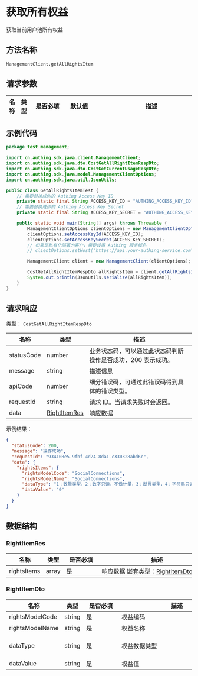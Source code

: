 # 获取所有权益

<!--
  警告⚠️：
  不要直接修改该文档，
  https://github.com/Authing/authing-docs-factory
  使用该项目进行生成
-->

<LastUpdated />

获取当前用户池所有权益

## 方法名称

`ManagementClient.getAllRightsItem`

## 请求参数

| 名称 | 类型 | <div style="width:80px">是否必填</div> | <div style="width:60px">默认值</div> | <div style="width:300px">描述</div> | <div style="width:200px">示例值</div> |
| ---- | ---- | ---- | ---- | ---- | ---- |




## 示例代码

```java
package test.management;

import cn.authing.sdk.java.client.ManagementClient;
import cn.authing.sdk.java.dto.CostGetAllRightItemRespDto;
import cn.authing.sdk.java.dto.CostGetCurrentUsageRespDto;
import cn.authing.sdk.java.model.ManagementClientOptions;
import cn.authing.sdk.java.util.JsonUtils;

public class GetAllRightsItemTest {
    // 需要替换成你的 Authing Access Key ID
    private static final String ACCESS_KEY_ID = "AUTHING_ACCESS_KEY_ID";
    // 需要替换成你的 Authing Access Key Secret
    private static final String ACCESS_KEY_SECRET = "AUTHING_ACCESS_KEY_SECRET";

    public static void main(String[] args) throws Throwable {
        ManagementClientOptions clientOptions = new ManagementClientOptions();
        clientOptions.setAccessKeyId(ACCESS_KEY_ID);
        clientOptions.setAccessKeySecret(ACCESS_KEY_SECRET);
        // 如果是私有化部署的客户，需要设置 Authing 服务域名
        // clientOptions.setHost("https://api.your-authing-service.com");

        ManagementClient client = new ManagementClient(clientOptions);

        CostGetAllRightItemRespDto allRightsItem = client.getAllRightsItem();
        System.out.println(JsonUtils.serialize(allRightsItem));
    }
}

```




## 请求响应

类型： `CostGetAllRightItemRespDto`

| 名称 | 类型 | 描述 |
| ---- | ---- | ---- |
| statusCode | number | 业务状态码，可以通过此状态码判断操作是否成功，200 表示成功。 |
| message | string | 描述信息 |
| apiCode | number | 细分错误码，可通过此错误码得到具体的错误类型。 |
| requestId | string | 请求 ID。当请求失败时会返回。 |
| data | <a href="#RightItemRes">RightItemRes</a> | 响应数据 |



示例结果：

```json
{
  "statusCode": 200,
  "message": "操作成功",
  "requestId": "934108e5-9fbf-4d24-8da1-c330328abd6c",
  "data": {
    "rightsItems": {
      "rightsModelCode": "SocialConnections",
      "rightsModelName": "SocialConnections",
      "dataType": "1：数量类型，2：数字只读，不做计量，3：断言类型，4：字符串只读",
      "dataValue": "0"
    }
  }
}
```

## 数据结构


### <a id="RightItemRes"></a> RightItemRes

| 名称 | 类型 | <div style="width:80px">是否必填</div> | <div style="width:300px">描述</div> | <div style="width:200px">示例值</div> |
| ---- |  ---- | ---- | ---- | ---- |
| rightsItems | array | 是 | 响应数据 嵌套类型：<a href="#RightItemDto">RightItemDto</a>。  |  |


### <a id="RightItemDto"></a> RightItemDto

| 名称 | 类型 | <div style="width:80px">是否必填</div> | <div style="width:300px">描述</div> | <div style="width:200px">示例值</div> |
| ---- |  ---- | ---- | ---- | ---- |
| rightsModelCode | string | 是 | 权益编码   |  `SocialConnections` |
| rightsModelName | string | 是 | 权益名称   |  `SocialConnections` |
| dataType | string | 是 | 权益数据类型   |  `1：数量类型，2：数字只读，不做计量，3：断言类型，4：字符串只读` |
| dataValue | string | 是 | 权益值   |  `0` |


